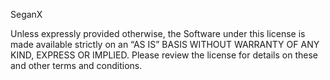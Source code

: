 SeganX

Unless expressly provided otherwise, the Software under this license is made available strictly on an “AS IS” BASIS WITHOUT WARRANTY OF ANY KIND, EXPRESS OR IMPLIED. Please review the license for details on these and other terms and conditions.

